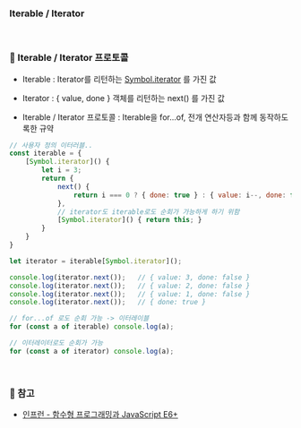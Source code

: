 ### Iterable / Iterator

<br>

### :book: Iterable / Iterator 프로토콜

* Iterable : Iterator를 리턴하는 [Symbol.iterator]() 를 가진 값

* Iterator : { value, done } 객체를 리턴하는 next() 를 가진 값

* Iterable / Iterator 프로토콜 : Iterable을 for...of, 전개 연산자등과 함께 동작하도록한 규약 

```javascript
// 사용자 정의 이터러블..
const iterable = {
    [Symbol.iterator]() {
        let i = 3;
        return {
            next() {
                return i === 0 ? { done: true } : { value: i--, done: false };
            },
            // iterator도 iterable로도 순회가 가능하게 하기 위함
            [Symbol.iterator]() { return this; }
        }
    }
}

let iterator = iterable[Symbol.iterator]();

console.log(iterator.next());   // { value: 3, done: false }
console.log(iterator.next());   // { value: 2, done: false }
console.log(iterator.next());   // { value: 1, done: false }
console.log(iterator.next());   // { done: true }

// for...of 로도 순회 가능 -> 이터레이블
for (const a of iterable) console.log(a);

// 이터레이터로도 순회가 가능
for (const a of iterator) console.log(a);
```

<br>

### :bookmark: 참고

* [인프런 - 함수형 프로그래밍과 JavaScript E6+](https://www.inflearn.com/course/functional-es6#)